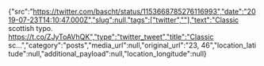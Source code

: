 {"src":"https://twitter.com/bascht/status/1153668785276116993","date":"2019-07-23T14:10:47.000Z","slug":null,"tags":["twitter",""],"text":"Classic scottish typo. https://t.co/ZJyToAVhQK","type":"twitter_tweet","title":"Classic sc…","category":"posts","media_url":null,"original_url":"23, 46","location_latitude":null,"additional_payload":null,"location_longitude":null}